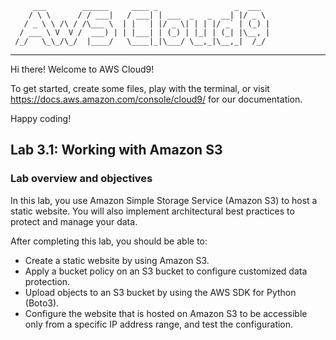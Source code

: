         ___        ______     ____ _                 _  ___  
        / \ \      / / ___|   / ___| | ___  _   _  __| |/ _ \ 
       / _ \ \ /\ / /\___ \  | |   | |/ _ \| | | |/ _` | (_) |
      / ___ \ V  V /  ___) | | |___| | (_) | |_| | (_| |\__, |
     /_/   \_\_/\_/  |____/   \____|_|\___/ \__,_|\__,_|  /_/ 
 ----------------------------------------------------------------- 


Hi there! Welcome to AWS Cloud9!

To get started, create some files, play with the terminal,
or visit https://docs.aws.amazon.com/console/cloud9/ for our documentation.

Happy coding!

## Lab 3.1: Working with Amazon S3
### Lab overview and objectives
In this lab, you use Amazon Simple Storage Service (Amazon S3) to host a static website. You will also implement architectural best practices to protect and manage your data.

After completing this lab, you should be able to:

* Create a static website by using Amazon S3.
* Apply a bucket policy on an S3 bucket to configure customized data protection.
* Upload objects to an S3 bucket by using the AWS SDK for Python (Boto3).
* Configure the website that is hosted on Amazon S3 to be accessible only from a specific IP address range, and test the configuration.
